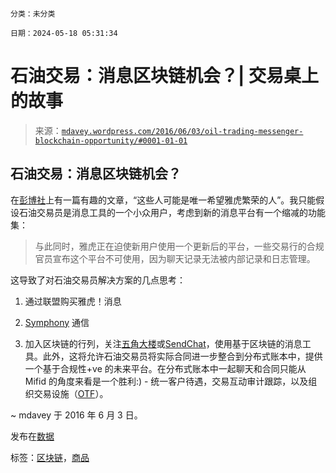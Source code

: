 ```

分类：未分类

日期：2024-05-18 05:31:34

```

# 石油交易：消息区块链机会？| 交易桌上的故事

> 来源：[`mdavey.wordpress.com/2016/06/03/oil-trading-messenger-blockchain-opportunity/#0001-01-01`](https://mdavey.wordpress.com/2016/06/03/oil-trading-messenger-blockchain-opportunity/#0001-01-01)

## 石油交易：消息区块链机会？

在[彭博社](http://www.bloomberg.com/news/articles/2016-06-01/oil-traders-may-be-the-only-people-who-want-yahoo-to-thrive)上有一篇有趣的文章，“这些人可能是唯一希望雅虎繁荣的人”。我只能假设石油交易员是消息工具的一个小众用户，考虑到新的消息平台有一个缩减的功能集：

> 与此同时，雅虎正在迫使新用户使用一个更新后的平台，一些交易行的合规官员宣布这个平台不可使用，因为聊天记录无法被内部记录和日志管理。

这导致了对石油交易员解决方案的几点思考：

1.  通过联盟购买雅虎！消息

1.  [Symphony](https://en.wikipedia.org/wiki/Symphony_Communication) 通信

1.  加入区块链的行列，关注[五角大楼](http://www.coinfox.info/news/5385-pentagon-to-develop-blockchain-based-millitary-messenger)或[SendChat](http://allcoinsnews.com/2015/05/07/blockchain-messenger-sendchat-launching-blocktrust-crowdfund-10th-may/)，使用基于区块链的消息工具。此外，这将允许石油交易员将实际合同进一步整合到分布式账本中，提供一个基于合规性+ve 的未来平台。在分布式账本中一起聊天和合同只能从 Mifid 的角度来看是一个胜利:) - 统一客户待遇，交易互动审计跟踪，以及组织交易设施（[OTF](http://www.nortonrosefulbright.com/knowledge/publications/118316/mifid-ii-mifir-what-it-means-for-commodities-firms)）。

~ mdavey 于 2016 年 6 月 3 日。

发布在[数据](https://mdavey.wordpress.com/category/data/)

标签：[区块链](https://mdavey.wordpress.com/tag/blockchain/)，[商品](https://mdavey.wordpress.com/tag/commodities/)
